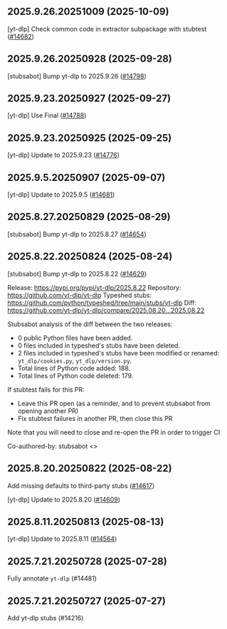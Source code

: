 ## 2025.9.26.20251009 (2025-10-09)

[yt-dlp] Check common code in extractor subpackage with stubtest ([#14682](https://github.com/python/typeshed/pull/14682))

## 2025.9.26.20250928 (2025-09-28)

[stubsabot] Bump yt-dlp to 2025.9.26 ([#14798](https://github.com/python/typeshed/pull/14798))

## 2025.9.23.20250927 (2025-09-27)

[yt-dlp] Use Final ([#14788](https://github.com/python/typeshed/pull/14788))

## 2025.9.23.20250925 (2025-09-25)

[yt-dlp] Update to 2025.9.23 ([#14776](https://github.com/python/typeshed/pull/14776))

## 2025.9.5.20250907 (2025-09-07)

[yt-dlp] Update to 2025.9.5 ([#14681](https://github.com/python/typeshed/pull/14681))

## 2025.8.27.20250829 (2025-08-29)

[stubsabot] Bump yt-dlp to 2025.8.27 ([#14654](https://github.com/python/typeshed/pull/14654))

## 2025.8.22.20250824 (2025-08-24)

[stubsabot] Bump yt-dlp to 2025.8.22 ([#14629](https://github.com/python/typeshed/pull/14629))

Release: https://pypi.org/pypi/yt-dlp/2025.8.22
Repository: https://github.com/yt-dlp/yt-dlp
Typeshed stubs: https://github.com/python/typeshed/tree/main/stubs/yt-dlp
Diff: https://github.com/yt-dlp/yt-dlp/compare/2025.08.20...2025.08.22

Stubsabot analysis of the diff between the two releases:
 - 0 public Python files have been added.
 - 0 files included in typeshed's stubs have been deleted.
 - 2 files included in typeshed's stubs have been modified or renamed: `yt_dlp/cookies.py`, `yt_dlp/version.py`.
 - Total lines of Python code added: 188.
 - Total lines of Python code deleted: 179.

If stubtest fails for this PR:
- Leave this PR open (as a reminder, and to prevent stubsabot from opening another PR)
- Fix stubtest failures in another PR, then close this PR

Note that you will need to close and re-open the PR in order to trigger CI

Co-authored-by: stubsabot <>

## 2025.8.20.20250822 (2025-08-22)

Add missing defaults to third-party stubs ([#14617](https://github.com/python/typeshed/pull/14617))

[yt-dlp] Update to 2025.8.20 ([#14609](https://github.com/python/typeshed/pull/14609))

## 2025.8.11.20250813 (2025-08-13)

[yt-dlp] Update to 2025.8.11 ([#14564](https://github.com/python/typeshed/pull/14564))

## 2025.7.21.20250728 (2025-07-28)

Fully annotate `yt-dlp` (#14481)

## 2025.7.21.20250727 (2025-07-27)

Add yt-dlp stubs (#14216)

